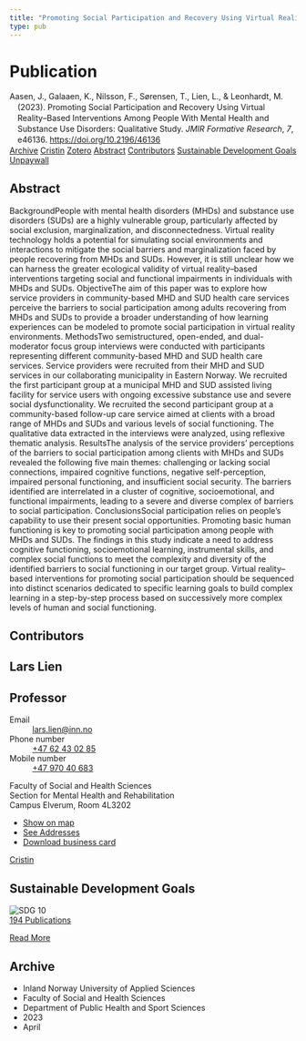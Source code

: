 ```yaml
---
title: "Promoting Social Participation and Recovery Using Virtual Reality–Based Interventions Among People With Mental Health and Substance Use Disorders: Qualitative Study"
type: pub
---
```

<h1>Publication</h1>
<article id="csl-bib-container-GV78MSX8" class="csl-bib-container">
  <div class="csl-bib-body" style="line-height: 1.35; padding-left: 1em; text-indent:-1em;">
  <div class="csl-entry">Aasen, J., Galaaen, K., Nilsson, F., S&#xF8;rensen, T., Lien, L., &amp; Leonhardt, M. (2023). Promoting Social Participation and Recovery Using Virtual Reality&#x2013;Based Interventions Among People With Mental Health and Substance Use Disorders: Qualitative Study. <i>JMIR Formative Research</i>, <i>7</i>, e46136. <a href="https://doi.org/10.2196/46136">https://doi.org/10.2196/46136</a></div>
</div>
  <div class="csl-bib-buttons">
    <a href="#taxonomy-article-GV78MSX8" class="csl-bib-button">Archive</a>
    <a href="https://app.cristin.no/results/show.jsf?id=2144246" alt="Cristin URL" class="csl-bib-button">Cristin</a>
    <a href="http://zotero.org/groups/5022929/items/GV78MSX8" alt="Zotero URL" class="csl-bib-button">Zotero</a>
    <a href="#abstract-article-GV78MSX8" class="csl-bib-button">Abstract</a>
    <a href="#contributors-article-GV78MSX8" class="csl-bib-button">Contributors</a>
    <a href="#sdg-article-GV78MSX8" class="csl-bib-button">Sustainable Development Goals</a>
    <a href="https://formative.jmir.org/2023/1/e46136/PDF" class="csl-bib-button">Unpaywall</a>
  </div>
  <div id="csl-bib-meta-container-GV78MSX8"></div>
</article>
<div id="csl-bib-meta-GV78MSX8" class="csl-bib-meta">
  <article id="abstract-article-GV78MSX8" class="abstract-article">
    <h1>Abstract</h1>
    BackgroundPeople with mental health disorders (MHDs) and substance use disorders (SUDs) are a highly vulnerable group, particularly affected by social exclusion, marginalization, and disconnectedness. Virtual reality technology holds a potential for simulating social environments and interactions to mitigate the social barriers and marginalization faced by people recovering from MHDs and SUDs. However, it is still unclear how we can harness the greater ecological validity of virtual reality–based interventions targeting social and functional impairments in individuals with MHDs and SUDs. ObjectiveThe aim of this paper was to explore how service providers in community-based MHD and SUD health care services perceive the barriers to social participation among adults recovering from MHDs and SUDs to provide a broader understanding of how learning experiences can be modeled to promote social participation in virtual reality environments. MethodsTwo semistructured, open-ended, and dual-moderator focus group interviews were conducted with participants representing different community-based MHD and SUD health care services. Service providers were recruited from their MHD and SUD services in our collaborating municipality in Eastern Norway. We recruited the first participant group at a municipal MHD and SUD assisted living facility for service users with ongoing excessive substance use and severe social dysfunctionality. We recruited the second participant group at a community-based follow-up care service aimed at clients with a broad range of MHDs and SUDs and various levels of social functioning. The qualitative data extracted in the interviews were analyzed, using reflexive thematic analysis. ResultsThe analysis of the service providers’ perceptions of the barriers to social participation among clients with MHDs and SUDs revealed the following five main themes: challenging or lacking social connections, impaired cognitive functions, negative self-perception, impaired personal functioning, and insufficient social security. The barriers identified are interrelated in a cluster of cognitive, socioemotional, and functional impairments, leading to a severe and diverse complex of barriers to social participation. ConclusionsSocial participation relies on people’s capability to use their present social opportunities. Promoting basic human functioning is key to promoting social participation among people with MHDs and SUDs. The findings in this study indicate a need to address cognitive functioning, socioemotional learning, instrumental skills, and complex social functions to meet the complexity and diversity of the identified barriers to social functioning in our target group. Virtual reality–based interventions for promoting social participation should be sequenced into distinct scenarios dedicated to specific learning goals to build complex learning in a step-by-step process based on successively more complex levels of human and social functioning.
  </article>
  <article id="contributors-article-GV78MSX8" class="contributors-article">
    <h1>Contributors</h1>
    <div class="personas">
<div class="vrtx-hinn-person-card">
<div class="photo">
<i class="lar la-user-circle missing-person"></i>
</div>
<div class="info">
<hgroup><h1>Lars Lien</h1>
<h2>Professor</h2>
</hgroup><dl>
<dt>Email</dt>
<dd>
<a href="mailto:lars.lien@inn.no">lars.lien@inn.no</a>
</dd>
<dt>Phone number</dt>
<dd><a href="tel:+4762430285">
+47 62 43 02 85
</a></dd>
<dt>Mobile number</dt>
<dd><a href="tel:+4797040683">
+47 970 40 683
</a></dd>
</dl>
<p>
Faculty of Social and Health Sciences<br>
Section for Mental Health and Rehabilitation<br>
Campus Elverum,
Room 4L3202
</p>
<ul class="vrtx-hinn-links">
<li><a href="https://www.google.com/maps?q=60.88177,11.53669">Show on map</a></li>
<li><a href="https://www.inn.no/english/find-an-employee/lars-lien.html#vrtx-hinn-addresses">See Addresses</a></li>
<li><a href="https://www.inn.no/english/find-an-employee/lars-lien.html?vrtx=vcf">Download business card</a></li>
</ul>
</div>
</div>
<a href="https://app.cristin.no/persons/show.jsf?id=14287" alt="Cristin URL" class="personas-cristin">Cristin</a>
</div>
  </article>
  <article id="sdg-article-GV78MSX8" class="sdg-article">
    <h1>Sustainable Development Goals</h1>
    <div class="sdg-container"><div id="sdg10" class="sdg">
<img src="{{< params subfolder >}}images/sdg/sdg10_en.png" class="image" alt="SDG 10">
<div class="sdg-overlay">
<a href="{{< params subfolder >}}en/archive/?sdg=10#archive" class="sdg-publication-count"><span>194</span> Publications</a>
<p><a href="https://sdgs.un.org/goals/goal10" class="sdg-read-more">Read More</a></p>
</div>
</div></div>
  </article>
  <article id="taxonomy-article-GV78MSX8" class="taxonomy-article">
    <h1>Archive</h1>
    <ul>
      <li>Inland Norway University of Applied Sciences</li>
      <li>Faculty of Social and Health Sciences</li>
      <li>Department of Public Health and Sport Sciences</li>
      <li>2023</li>
      <li>April</li>
    </ul>
  </article>
</div>
